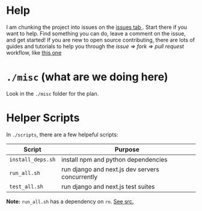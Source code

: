 # Help

I am chunking the project into issues on the [issues tab
](https://github.com/jdevries3133/fast_grader/issues). Start there if you
want to help. Find something you can do, leave a comment on the issue, and
get started! If you are new to open source contributing, there are lots of
guides and tutorials to help you through the _issue => fork => pull request_
workflow, like [this one
](https://github.com/firstcontributions/first-contributions)

# `./misc` (what are we doing here)

Look in the `./misc` folder for the plan.

# Helper Scripts

In `./scripts`, there are a few helpeful scripts:

| Script            | Purpose                                         |
| ----------------- | ----------------------------------------------- |
| `install_deps.sh` | install npm and python dependencies             |
| `run_all.sh`      | run django and next.js dev servers concurrently |
| `test_all.sh`     | run django and next.js test suites              |

**Note:** `run_all.sh` has a dependency on `rn`. [See src.](./scripts/run_all.sh)
